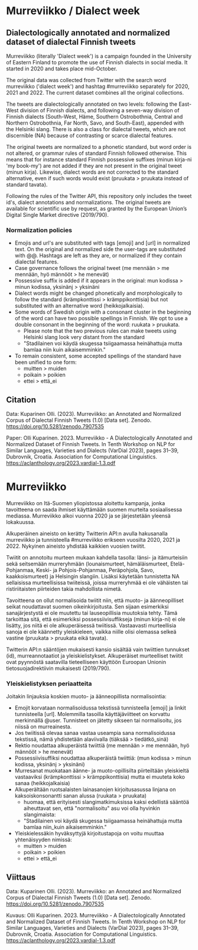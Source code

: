 # Murreviikko / Dialect week
## Dialectologically annotated and normalized dataset of dialectal Finnish tweets

Murreviikko (literally 'Dialect week') is a campaign founded in the University of Eastern Finland to promote the use of Finnish dialects in social media. It started in 2020 and takes place mid-October.

The original data was collected from Twitter with the search word murreviikko ('dialect week') and hashtag #murreviikko separately for 2020, 2021 and 2022. The current dataset combines all the original collections.

The tweets are dialectologically annotated on two levels: following the East-West division of Finnish dialects, and following a seven-way division of Finnish dialects (South-West, Häme, Southern Ostrobothnia, Central and Northern Ostrobothnia, Far North, Savo, and South-East), appended with the Helsinki slang. There is also a class for dialectal tweets, which are not discernible (NA) because of contrasting or scarce dialectal features.

The original tweets are normalized to a phonetic standard, but word order is not altered, or grammar rules of standard Finnish followed otherwise. This means that for instance standard Finnish possessive suffixes (minun kirja-ni 'my book-my') are not added if they are not present in the original tweet (minun kirja). Likewise, dialect words are not corrected to the standard alternative, even if such words would exist (pruukata > pruukata instead of standard tavata).

Following the rules of the Twitter API, this repository only includes the tweet id's, dialect annotations and normalizations. The original tweets are available for scientific use by request, as granted by the European Union’s Digital Single Market directive (2019/790).

### Normalization policies
- Emojis and url's are substituted with tags [emoji] and [url] in normalized text. On the original and normalized side the user-tags are substituted with @@. Hashtags are left as they are, or normalized if they contain dialectal features.
- Case governance follows the original tweet (me mennään > me mennään, hyö männööt > he menevät)
- Possessive suffix is added if it appears in the original: mun kodissa > minun kodissa, yksinänj > yksinäni
- Dialect words might be changed phonetically and morphologically to follow the standard (krämpkonttissi > krämppikonttisia) but not substituted with an alternative word (heikkojalkaisia).
- Some words of Swedish origin with a consonant cluster in the beginning of the word can have two possible spellings in Finnish. We opt to use a double consonant in the beginning of the word: ruukata > pruukata.
	- Please note that the two previous rules can make tweets using Helsinki slang look very distant from the standard
	- "Stadilainen voi käydä skugessa tsiigaamassa heinähattuja mutta bamlaa niin kuin aikaisemminkin."
- To remain consistent, some accepted spellings of the standard have been unified to one form:
	- muitten > muiden
	- poikain > poikien
	- ettei > että_ei

## Citation
Data: Kuparinen Olli. (2023). Murreviikko: an Annotated and Normalized Corpus of Dialectal Finnish Tweets (1.0) [Data set]. Zenodo. https://doi.org/10.5281/zenodo.7907535

Paper: Olli Kuparinen. 2023. Murreviikko - A Dialectologically Annotated and Normalized Dataset of Finnish Tweets. In Tenth Workshop on NLP for Similar Languages, Varieties and Dialects (VarDial 2023), pages 31–39, Dubrovnik, Croatia. Association for Computational Linguistics. https://aclanthology.org/2023.vardial-1.3.pdf

# Murreviikko

Murreviikko on Itä-Suomen yliopistossa aloitettu kampanja, jonka tavoitteena on saada ihmiset käyttämään suomen murteita sosiaalisessa mediassa. Murreviikko alkoi vuonna 2020 ja se järjestetään yleensä lokakuussa.

Alkuperäinen aineisto on kerätty Twitterin API:n avulla hakusanalla murreviikko ja tunnisteella #murreviikko erikseen vuosilta 2020, 2021 ja 2022. Nykyinen aineisto yhdistää kaikkien vuosien twiitit.

Twiitit on annotoitu murteen mukaan kahdella tasolla: länsi- ja itämurteisiin sekä seitsemään murreryhmään (lounaismurteet, hämäläismurteet, Etelä-Pohjanmaa, Keski- ja Pohjois-Pohjanmaa, Peräpohjola, Savo, kaakkoismurteet) ja Helsingin slangiin. Lisäksi käytetään tunnistetta NA sellaisissa murteellisissa twiiteissä, joissa murreryhmää ei ole vähäisten tai ristiriitaisten piirteiden takia mahdollista nimetä.

Tavoitteena on ollut normalisoida twiitit niin, että muoto- ja äänneopilliset seikat noudattavat suomen oikeinkirjoitusta. Sen sijaan esimerkiksi sanajärjestystä ei ole muutettu tai lauseopillisia muutoksia tehty. Tämä tarkoittaa sitä, että esimerkiksi possessiivisuffikseja (minun kirja-ni) ei ole lisätty, jos niitä ei ole alkuperäisessä twiitissä. Vastaavasti murteellisia sanoja ei ole käännetty yleiskieleen, vaikka niille olisi olemassa selkeä vastine (pruukata > pruukata eikä tavata).

Twitterin API:n sääntöjen mukaisesti kansio sisältää vain twiittien tunnukset (id), murreannotaatiot ja yleiskielistykset. Alkuperäiset murteelliset twiitit ovat pyynnöstä saatavilla tieteelliseen käyttöön Euroopan Unionin tietosuojadirektiivin mukaisesti (2019/790).

### Yleiskielistyksen periaatteita
Joitakin linjauksia koskien muoto- ja äänneopillista normalisointia:
- Emojit korvataan normalisoidussa tekstissä tunnisteella [emoji] ja linkit tunnisteella [url]. Molemmilla tasoilla käyttäjäviitteet on korvattu merkinnällä @user. Tunnisteet on jätetty sikseen tai normalisoitu, jos niissä on murreainesta.	
- Jos twiitissä olevaa sanaa vastaa useampia sana normalisoidussa tekstissä, nämä yhdistetään alaviivalla (tiäksää > tiedätkö_sinä)
- Rektio noudattaa alkuperäistä twiittiä (me mennään > me mennään, hyö männööt > he menevät)
- Possessiivisuffiksi noudattaa alkuperäistä twiittiä: (mun kodissa > minun kodissa, yksinänj > yksinäni)
- Murresanat muokataan äänne- ja muoto-opillisilta piirteiltään yleiskieltä vastaaviksi (krämpkonttissi > krämppikonttisia) mutta ei muuteta koko sanaa (heikkojalkaisia)
- Alkuperältään ruotsalaisten lainasanojen kirjoitusasussa linjana on kaksoiskonsonantti sanan alussa (ruukata > pruukata)
	- huomaa, että erityisesti slangimatkimuksissa kaksi edellistä sääntöä aiheuttavat sen, että "normalisoitu" asu voi olla hyvinkin slangimaista:
	- "Stadilainen voi käydä skugessa tsiigaamassa heinähattuja mutta bamlaa niin_kuin aikaisemminkin."
- Yleiskielessäkin hyväksyttyjä kirjoitustapoja on voitu muuttaa yhtenäisyyden nimissä: 
	- muitten > muiden
	- poikain > poikien
	- ettei > että_ei

## Viittaus
Data: Kuparinen Olli. (2023). Murreviikko: an Annotated and Normalized Corpus of Dialectal Finnish Tweets (1.0) [Data set]. Zenodo. https://doi.org/10.5281/zenodo.7907535

Kuvaus: Olli Kuparinen. 2023. Murreviikko - A Dialectologically Annotated and Normalized Dataset of Finnish Tweets. In Tenth Workshop on NLP for Similar Languages, Varieties and Dialects (VarDial 2023), pages 31–39, Dubrovnik, Croatia. Association for Computational Linguistics. https://aclanthology.org/2023.vardial-1.3.pdf
